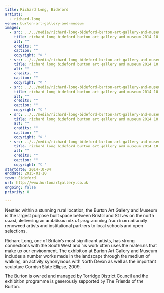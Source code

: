 ```yaml
---
title: Richard Long, Bideford
artists:
  - richard-long
venue: burton-art-gallery-and-museum
images:
  - src: ../../media/richard-long-bideford-burton-art-gallery-and-museum-2014-10-04-0.webp
    title: richard long bideford burton art gallery and museum 2014 10 04 0
    alt: ""
    credits: ""
    caption: ""
    copyright: "© "
  - src: ../../media/richard-long-bideford-burton-art-gallery-and-museum-2014-10-04-1.webp
    title: richard long bideford burton art gallery and museum 2014 10 04 1
    alt: ""
    credits: ""
    caption: ""
    copyright: "© "
  - src: ../../media/richard-long-bideford-burton-art-gallery-and-museum-2014-10-04-2.webp
    title: richard long bideford burton art gallery and museum 2014 10 04 2
    alt: ""
    credits: ""
    caption: ""
    copyright: "© "
  - src: ../../media/richard-long-bideford-burton-art-gallery-and-museum-2014-10-04-3.webp
    title: richard long bideford burton art gallery and museum 2014 10 04 3
    alt: ""
    credits: ""
    caption: ""
    copyright: "© "
  - src: ../../media/richard-long-bideford-burton-art-gallery-and-museum-2014-10-04-4.webp
    title: richard long bideford burton art gallery and museum 2014 10 04 4
    alt: ""
    credits: ""
    caption: ""
    copyright: "© "
startdate: 2014-10-04
enddate: 2015-01-10
town: Bideford
url: http://www.burtonartgallery.co.uk
ongoing: false
priority: 0

---
```


Nestled within a stunning rural location, the Burton Art Gallery and Museum is the largest purpose built space between Bristol and St Ives on the north coast, delivering an ambitious mix of programming from internationally renowned artists and institutional partners to local schools and open selections.

Richard Long, one of Britain’s most significant artists, has strong connections with the South West and his work often uses the materials that make up our environment. The exhibition at Burton Art Gallery and Museum includes a number works made in the landscape through the medium of walking, an activity synonymous with North Devon as well as the important sculpture Cornish Slate Ellipse, 2009.

The Burton is owned and managed by Torridge District Council and the exhibition programme is generously supported by The Friends of the Burton.